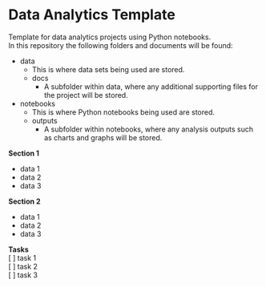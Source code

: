 # Data Analytics Template
Template for data analytics projects using Python notebooks.   
In this repository the following folders and documents will be found:   
- data  
    - This is where data sets being used are stored.  
    - docs  
        - A subfolder within data, where any additional supporting files for the project will be stored.  
- notebooks  
    - This is where Python notebooks being used are stored.  
    - outputs  
        - A subfolder within notebooks, where any analysis outputs such as charts and graphs will be stored.  
  

**Section 1**
- data 1
- data 2 
- data 3

**Section 2**
- data 1
- data 2 
- data 3

**Tasks**    
[ ] task 1   
[ ] task 2   
[ ] task 3    